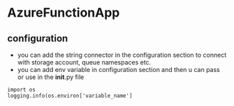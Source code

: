 # AzureFunctionApp

## configuration
- you can add the string connector in the configuration section to connect with storage account, queue namespaces etc.
- you can add env variable in configuration section and then u can pass or use in the __init__.py file
```hcl
import os
logging.info(os.environ['variable_name']
```
